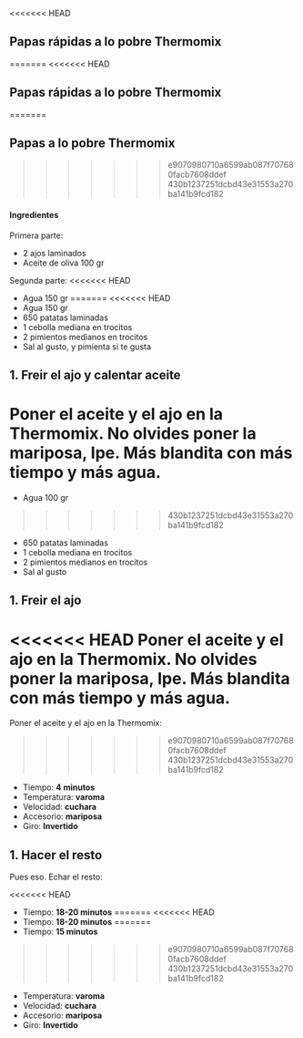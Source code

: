 <<<<<<< HEAD
## Papas rápidas a lo pobre Thermomix
=======
<<<<<<< HEAD
## Papas rápidas a lo pobre Thermomix
=======
## Papas a lo pobre Thermomix
>>>>>>> e9070980710a6599ab087f707680facb7608ddef
>>>>>>> 430b1237251dcbd43e31553a270ba141b9fcd182

#### Ingredientes

Primera parte: 
* 2 ajos laminados
* Aceite de oliva 100 gr

Segunda parte:
<<<<<<< HEAD
* Agua 150 gr
=======
<<<<<<< HEAD
* Agua 150 gr
* 650 patatas laminadas
* 1 cebolla mediana en trocitos
* 2 pimientos medianos en trocitos
* Sal al gusto, y pimienta si te gusta

## 1. Freir el ajo y calentar aceite

Poner el aceite y el ajo en la Thermomix. No olvides poner la mariposa, Ipe. Más blandita con más tiempo y más agua.
=======
* Agua 100 gr
>>>>>>> 430b1237251dcbd43e31553a270ba141b9fcd182
* 650 patatas laminadas
* 1 cebolla mediana en trocitos
* 2 pimientos medianos en trocitos
* Sal al gusto

## 1. Freir el ajo

<<<<<<< HEAD
Poner el aceite y el ajo en la Thermomix. No olvides poner la mariposa, Ipe. Más blandita con más tiempo y más agua.
=======
Poner el aceite y el ajo en la Thermomix: 
>>>>>>> e9070980710a6599ab087f707680facb7608ddef
>>>>>>> 430b1237251dcbd43e31553a270ba141b9fcd182

* Tiempo: **4 minutos** 
* Temperatura: **varoma**
* Velocidad: **cuchara**
* Accesorio: **mariposa**
* Giro: **Invertido**

## 1. Hacer el resto

Pues eso. Echar el resto:

<<<<<<< HEAD
* Tiempo: **18-20 minutos** 
=======
<<<<<<< HEAD
* Tiempo: **18-20 minutos** 
=======
* Tiempo: **15 minutos** 
>>>>>>> e9070980710a6599ab087f707680facb7608ddef
>>>>>>> 430b1237251dcbd43e31553a270ba141b9fcd182
* Temperatura: **varoma**
* Velocidad: **cuchara**
* Accesorio: **mariposa**
* Giro: **Invertido**
